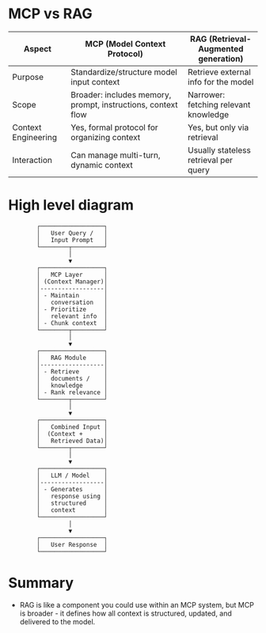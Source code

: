 # MCP vs RAG

| Aspect              | MCP (Model Context Protocol)                                 | RAG (Retrieval-Augmented generation)  |
|---------------------|--------------------------------------------------------------|---------------------------------------|
| Purpose             | Standardize/structure model input context                    | Retrieve external info for the model  |
| Scope               | Broader: includes memory, prompt, instructions, context flow | Narrower: fetching relevant knowledge |
| Context Engineering | Yes, formal protocol for organizing context                  | Yes, but only via retrieval           |
| Interaction         | Can manage multi-turn, dynamic context                       | Usually stateless retrieval per query |

# High level diagram

            ┌──────────────────┐
            │   User Query /   │
            │   Input Prompt   │
            └────────┬─────────┘
                     │
                     ▼
            ┌──────────────────┐
            │   MCP Layer      │
            │ (Context Manager)│
            │------------------│
            │ - Maintain       │
            │   conversation   │
            │ - Prioritize     │
            │   relevant info  │
            │ - Chunk context  │
            └────────┬─────────┘
                     │
                     ▼
            ┌──────────────────┐
            │   RAG Module     │
            │------------------│
            │ - Retrieve       │
            │   documents /    │
            │   knowledge      │
            │ - Rank relevance │
            └────────┬─────────┘
                     │
                     ▼
            ┌──────────────────┐
            │   Combined Input │
            │  (Context +      │
            │   Retrieved Data)│
            └────────┬─────────┘
                     │
                     ▼
            ┌──────────────────┐
            │   LLM / Model    │
            │------------------│
            │ - Generates      │
            │   response using │
            │   structured     │
            │   context        │
            └──────────────────┘
                     │
                     ▼
            ┌──────────────────┐
            │   User Response  │
            └──────────────────┘

# Summary
- RAG is like a component you could use within an MCP system, but MCP is broader - it defines how all context is structured, updated, and delivered to the model.